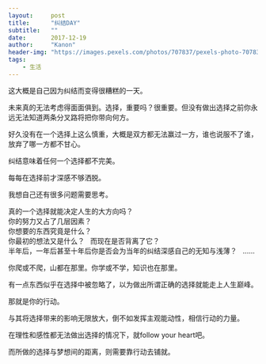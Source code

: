 ```yaml
---
layout:     post
title:      "纠结DAY"
subtitle:   ""
date:       2017-12-19
author:     "Kanon"
header-img: "https://images.pexels.com/photos/707837/pexels-photo-707837.jpeg?w=940&h=650&auto=compress&cs=tinysrgb"
tags:
    - 生活
---
```


这大概是自己因为纠结而变得很糟糕的一天。

未来真的无法考虑得面面俱到。选择，重要吗？很重要。但没有做出选择之前你永远无法知道两条分叉路将把你带向何方。

好久没有在一个选择上这么慎重，大概是双方都无法赢过一方，谁也说服不了谁，放弃了哪一方都不甘心。

纠结意味着任何一个选择都不完美。

每每在选择前才深感不够洒脱。

我想自己还有很多问题需要思考。

真的一个选择就能决定人生的大方向吗？  
你的努力又占了几层因素？  
你想要的东西究竟是什么？  
你最初的想法又是什么？     
而现在是否背离了它？  
半年后，一年后甚至十年后你是否会为当年的纠结深感自己的无知与浅薄？   
......

你爬或不爬，山都在那里。你学或不学，知识也在那里。

有一点东西似乎在选择中被忽略了，以为做出所谓正确的选择就能走上人生巅峰。

那就是你的行动。

与其将选择带来的影响无限放大，倒不如发挥主观能动性，相信行动的力量。

在理性和感性都无法做出选择的情况下，就follow your heart吧。

而所做的选择与梦想间的距离，则需要靠行动去铺就。
<br><br><br><br>
